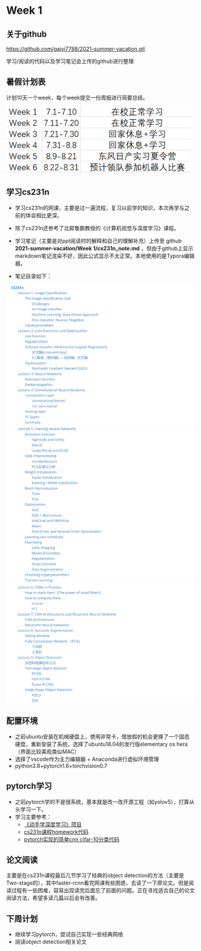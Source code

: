# Week 1

## 关于github

https://github.com/gaiyi7788/2021-summer-vacation.git

学习/阅读的代码以及学习笔记会上传的github进行整理

## 暑假计划表

计划10天一个week，每个week提交一份周报进行简要总结。

<img src="Week 1 周报.assets/image-20210710193556480.png" alt="image-20210710193556480" style="zoom: 80%;" />

## 学习cs231n

- 学习cs231n的网课，主要是过一遍流程，复习以前学的知识，本次再学与之前的体会相比更深。

- 除了cs231n还参考了北邮鲁鹏教授的《计算机视觉与深度学习》课程。
- 学习笔记（主要是对ppt阅读时的解释和自己的理解补充）上传至 github **2021-summer-vacation/Week 1/cs231n_note.md** ，但由于github上显示markdown笔记渲染不好，因此公式显示不太正常。本地使用的是Typora编辑器。
- 笔记目录如下：

<img src="Week 1 周报.assets/image-20210710194900771.png" alt="image-20210710194900771" style="zoom: 80%;" />

<img src="Week 1 周报.assets/image-20210710195033832.png" alt="image-20210710195033832" style="zoom:80%;" />

<img src="Week 1 周报.assets/image-20210710194937206.png" alt="image-20210710194937206" style="zoom:80%;" />

## 配置环境

- 之前ubuntu安装在机械硬盘上，使用非常卡，借放假的机会更换了一个固态硬盘，重新安装了系统，选择了ubuntu18.04的发行版elementary os hera（界面比较美观类似MAC）
- 选择了vscode作为主力编辑器 + Anaconda进行虚拟环境管理
- python3.8+pytorch1.6+torchvision0.7

## pytorch学习

- 之前pytorch学的不是很系统，基本就是改一改开源工程（如yolov5），打算从头学习一下。
- 学习主要参考：
  - [《动手学深度学习》项目](https://github.com/ShusenTang/Dive-into-DL-PyTorch) 
  - [cs231n课程homework代码](https://github.com/gaiyi7788/CS231n-Spring-2021.git)
  - [pytorch实现的简单cnn cifar-10分类代码](https://github.com/gaiyi7788/2021-summer-vacation/tree/master/Week%201/Code)

## 论文阅读

主要是在cs231n课程最后几节学习了经典的object detection的方法（主要是Two-stage的），其中faster-rcnn看完网课有些困惑，去读了一下原论文。但是阅读过程有一些困难，容易出现读完后面忘了前面的问题。正在寻找适合自己的论文阅读方法，希望多读几篇以后会有改善。

## 下周计划

- 继续学习pytorch，尝试自己实现一些经典网络
- 阅读object detection相关论文


